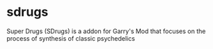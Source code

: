 # sdrugs
Super Drugs (SDrugs) is a addon for Garry's Mod that focuses on the process of synthesis of classic psychedelics 
